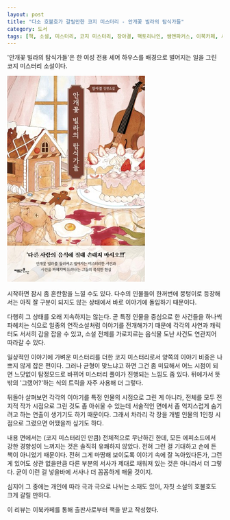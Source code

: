```yaml
---
layout: post
title: "다소 호불호가 갈릴만한 코지 미스터리 - 안개꽃 빌라의 탐식가들"
category: 도서
tags: [책, 소설, 미스터리, 코지 미스터리, 장아결, 팩토리나인, 쌤앤파커스, 이북카페, 서평]
---
```


'안개꽃 빌라의 탐식가들'은
한 여성 전용 셰어 하우스를 배경으로 벌어지는 일을 그린 코지 미스터리 소설이다.

![표지](/images/book/gluttons-of-the-babys-breath-villa-book-h480.jpg)

시작하면 잠시 좀 혼란함을 느낄 수도 있다.
다수의 인물들이 한꺼번에 뭉텅이로 등장해서는
아직 잘 구분이 되지도 않는 상태에서 바로 이야기에 돌입하기 때문이다.

다행히 그 상태를 오래 지속하지는 않는다.
곧 특정 인물을 중심으로 한 사건들을 하나씩 파헤치는 식으로
일종의 연작소설처럼 이야기를 전개해가기 때문에
각각의 사연과 캐릭터도 서서히 감을 잡을 수 있고,
소설 전체를 가로지르는 음식물 도난 사건도 연관지어 따라갈 수 있다.

일상적인 이야기에 가벼운 미스터리를 더한 코지 미스터리로서
양쪽의 이야기 비중은 나쁘지 않게 잡은 편이다.
그러나 균형이 맞느냐고 하면 그건 좀 미묘해서
어느 시점이 되면 느닷없이 탐정모드로 바뀌어 미스터리 풀이가 진행되는 느낌도 좀 있다.
뒤에가서 뜻밖의 '그랬어?'하는 식의 트릭을 자주 사용해 더 그렇다.

뒤돌아 살펴보면 각각의 이야기를 특정 인물의 시점으로 그린 게 아니라,
전체를 모두 전지적 작가 시점으로 그린 것도 좀 아쉬울 수 있는데
서술적인 면에서 좀 억지스럽게 숨기려고 하는 연출이 생기기도 하기 때문이다.
그래서 차라리 각 장을 개별 인물의 1인칭 시점으로 그렸으면 어땠을까 싶기도 하다.

내용 면에서는 (코지 미스터리인 만큼) 전체적으로 무난하긴 한데,
모든 에피소드에서 강한 경향성<!-- 굉장히 페미니즘적이다. -->이 느껴지는 것은 솔직히 유쾌하지 않았다.
전혀 그런 걸 기대하고 손에 든 책이 아니었기 때문이다.
전혀 그게 마땅해 보이도록 이야기 속에 잘 녹아있다든가,
그런게 있어도 상관 없을만큼 다른 부분의 서사가 제대로 채워져 있는 것은 아니라서 더 그렇다.
굳이 이런 걸 넣을바에 서사나 더 꼼꼼하게 매울 것이지.

심지어 그 중에는 개인에 따라 극과 극으로 나뉘는 소재<!-- 낙태 자유주의 -->도 있어,
자칫 소설의 호불호도 크게 갈릴 만하다.



<div class="im im-info">
이 리뷰는 이북카페를 통해 출판사로부터 책을 받고 작성했다.
</div>
